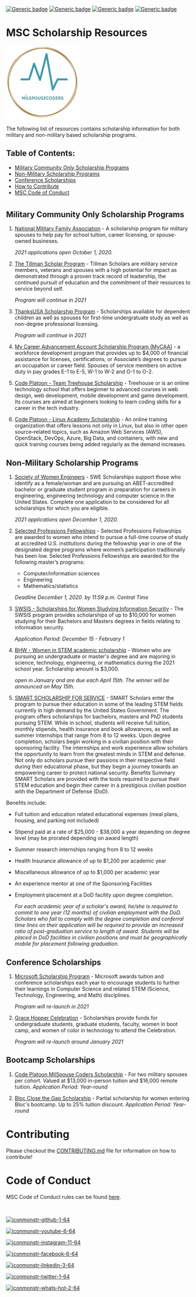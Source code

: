 [![Generic badge](https://img.shields.io/badge/MilSpouseCoders-Beginner-teal.svg)](https://shields.io/)
[![Generic badge](https://img.shields.io/badge/MilSpouseCoders-Scholarships-green.svg)](https://shields.io/)
[![Generic badge](https://img.shields.io/badge/PRs-Welcome-green.svg)](https://shields.io/)
[![Generic badge](https://img.shields.io/badge/Hacktoberfest-2021-orange.svg)](https://shields.io/)

# MSC Scholarship Resources

<img style="left" src="assets/msc-Logo6inx6inText-TransparentBg.png" width="200" />

The following list of resources contains scholarship information for both military and non-military based scholarship programs.

## Table of Contents:

- [Military Community Only Scholarship Programs](#military-community-only-scholarship-programs)
- [Non-Military Scholarship Programs](#non-military-scholarship-programs)
- [Conference Scholarships](#conference-scholarships)
- [How to Contribute](#contributing)
- [MSC Code of Conduct](#code-of-conduct)

#

## Military Community Only Scholarship Programs

1. [National Military Family Association](https://www.militaryfamily.org/programs/spouses-scholarships/) - A scholarship program for military spouses to help pay for school tuition, career licensing, or spouse-owned busineses.

   _2021 applications open October 1, 2020._

2. [The Tillman Scholar Program](https://pattillmanfoundation.org/apply-to-be-a-scholar/) - Tillman Scholars are military service members, veterans and spouses with a high potential for impact as demonstrated through a proven track record of leadership, the continued pursuit of education and the commitment of their resources to service beyond self.

   _Program will continue in 2021_

3. [ThanksUSA Scholarship Program](https://www.thanksusa.org/scholarships.html) - Scholarships available for dependent children as well as spouses for first-time undergratuate study as well as non-degree professional licensing.

   _Program will continue in 2021_

4. [My Career Advancement Account Scholarship Program (MyCAA)](https://mycaa.militaryonesource.mil/mycaa) - a workforce development program that provides up to \$4,000 of financial assistance for licenses, certifications, or Associate’s degrees to pursue an occupation or career field. Spouses of service members on active duty in pay grades E-1 to E-5, W-1 to W-2 and O-1 to O-2.

5. [Code Platoon - Team Treehouse Scholarship](https://airtable.com/shrJ49e1TFoXVzzKP) - Treehouse or is an online technology school that offers beginner to advanced courses in web design, web development, mobile development and game development. Its courses are aimed at beginners looking to learn coding skills for a career in the tech industry.

6. [Code Platoon - Linux Academy Scholarship](https://airtable.com/shrEUk3EUckrQAtei) - An online training organization that offers lessons not only in Linux, but also in other open source–related topics, such as Amazon Web Services (AWS), OpenStack, DevOps, Azure, Big Data, and containers, with new and quick training courses being added regularly as the demand increases.

## Non-Military Scholarship Programs

1. [Society of Women Engineers](https://swe.org/scholarships/) - SWE Scholarships support those who identify as a female/woman and are pursuing an ABET-accredited bachelor or graduate student program in preparation for careers in engineering, engineering technology and computer science in the United States. Complete one application to be considered for all scholarships for which you are eligible.

   _2021 applications open December 1, 2020._

2. [Selected Professions Fellowships](https://www.aauw.org/resources/programs/fellowships-grants/current-opportunities/selected-professions-fellowships/) -
   Selected Professions Fellowships are awarded to women who intend to pursue a full-time course of study at accredited U.S. institutions during the fellowship year in one of the designated degree programs where women’s participation traditionally has been low.
   Selected Professions Fellowships are awarded for the following master’s programs:

   - Computer/information sciences
   - Engineering
   - Mathematics/statistics

   _Deadline December 1, 2020. by 11:59 p.m. Central Time_

3. [SWSIS - Scholarships for Women Studying Information Security](https://cra.org/cra-wp/scholarships-and-awards/scholarships/swsis/) - The SWSIS program provides scholarships of up to \$10,000 for women studying for their Bachelors and Masters degrees in fields relating to information security.

   _Application Period: December 15 - February 1_

4. [BHW - Women in STEM academic scholarship](https://thebhwgroup.com/scholarship) - Women who are pursuing an undergraduate or master's degree and are majoring in science, technology, engineering, or mathematics during the 2021 school year. Scholarship amount is \$3,000.

   _open in January and are due each April 15th. The winner will be announced on May 15th._

5. [SMART SCHOLARSHIP FOR SERVICE](https://www.smartscholarship.org/smart?id=scholarship_application_part_i) - SMART Scholars enter the program to pursue their education in some of the leading STEM fields currently in high demand by the United States Government. The program offers scholarships for bachelors, masters and PhD students pursuing STEM. While in school, students will receive full tuition, monthly stipends, health insurance and book allowances, as well as summer internships that range from 8 to 12 weeks. Upon degree completion, scholars begin working in a civilian position with their sponsoring facility. The internships and work experience allow scholars the opportunity to learn from the greatest minds in STEM and defense. Not only do scholars pursue their passions in their respective field during their educational phase, but they begin a journey towards an empowering career to protect national security.
   Benefits Summary
   SMART Scholars are provided with the tools required to pursue their STEM education and begin their career in a prestigious civilian position with the Department of Defense (DoD).

Benefits include:

- Full tuition and education related educational expenses (meal plans, housing, and parking not included)
- Stipend paid at a rate of $25,000 - $38,000 a year depending on degree level (may be prorated depending on award length)
- Summer research internships ranging from 8 to 12 weeks
- Health Insurance allowance of up to \$1,200 per academic year
- Miscellaneous allowance of up to \$1,000 per academic year
- An experience mentor at one of the Sponsoring Facilities
- Employment placement at a DoD facility upon degree completion.

  _For each academic year of a scholar's award, he/she is required to commit to one year (12 months) of civilian employment with the DoD. Scholars who fail to comply with the degree completion and conferral time lines on their application will be required to provide an increased ratio of post-graduation service to length of award. Students will be placed in DoD facilities in civilian positions and must be geographically mobile for placement following graduation._

## Conference Scholarships

1. [Microsoft Scholarship Program](https://careers.microsoft.com/students/us/en/usscholarshipprogram) - Microsoft awards tuition and conference scholarships each year to encourage students to further their learnings in Computer Science and related STEM (Science, Technology, Engineering, and Math) disciplines.

   _Program will re-launch in 2021_

2. [Grace Hopper Celebration](https://ghc.anitab.org/attend/scholarships/) - Scholarships provide funds for undergraduate students, graduate students, faculty, women in boot camp, and women of color in technology to attend the Celebration.

   _Program will re-launch around January 2021_

## Bootcamp Scholarships

1.  [Code Platoon MilSpouse Coders Scholarship](https://www.codeplatoon.org/scholarships/) - For two military spouses per cohort.
    Valued at $13,000 in-person tuition and $16,000 remote tuition.
    _Application Period: Year-round_
    
2.  [Bloc Close the Gap Scholarship](https://try.bloc.io/close-the-gap-scholarship/) - Partial scholarship for women entering Bloc's bootcamp. Up to 25% tuition discount.
    _Application Period: Year-round_

# Contributing

Please checkout the [CONTRIBUTING.md](CONTRIBUTING.md) file for information on how to contribute!

# Code of Conduct

MSC Code of Conduct rules can be found [here](CODE_OF_CONDUCT.md).

<br>

[![iconmonstr-github-1-64](https://user-images.githubusercontent.com/53100968/96376712-6fb4f080-1135-11eb-88e2-9a851adea655.png)](https://github.com/MilSpouseCoders)

[![iconmonstr-youtube-6-64](https://user-images.githubusercontent.com/53100968/96376622-e9001380-1134-11eb-9156-d70c61e26c7d.png)](https://www.youtube.com//channel/UCu0hl34X3ko53WSbHI1Olkw)

[![iconmonstr-instagram-11-64](https://user-images.githubusercontent.com/53100968/96376584-ba823880-1134-11eb-9214-47f83ed7cf8d.png)](https://www.instagram.com/milspousecoders/)

[![iconmonstr-facebook-6-64](https://user-images.githubusercontent.com/53100968/96376556-8eff4e00-1134-11eb-929c-c337cc16be7e.png)](https://www.facebook.com/MilSpouseCoders/)

[![iconmonstr-linkedin-3-64](https://user-images.githubusercontent.com/53100968/96376773-be628a80-1135-11eb-9524-18216a7b897d.png)](https://www.linkedin.com/company/milspousecoders/)

[![iconmonstr-twitter-1-64](https://user-images.githubusercontent.com/53100968/96376805-eb16a200-1135-11eb-901f-2e0b1683c583.png)](https://twitter.com/milspousecoders?lang=en)

[![iconmonstr-whats-hot-2-64](https://user-images.githubusercontent.com/53100968/96376839-1a2d1380-1136-11eb-90d5-b975954f1126.png)](https://www.bonfire.com/milspouse-coders/)

